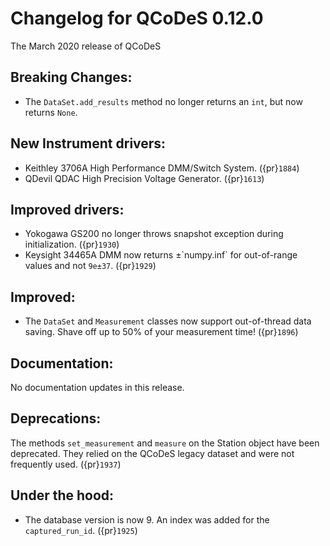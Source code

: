 # Changelog for QCoDeS 0.12.0

The March 2020 release of QCoDeS

## Breaking Changes:

- The `DataSet.add_results` method no longer returns an `int`, but now returns `None`.

## New Instrument drivers:

- Keithley 3706A High Performance DMM/Switch System. ({pr}`1884`)
- QDevil QDAC High Precision Voltage Generator. ({pr}`1613`)

## Improved drivers:

- Yokogawa GS200 no longer throws snapshot exception during initialization. ({pr}`1930`)
- Keysight 34465A DMM now returns ±\`numpy.inf\` for out-of-range values and not `9e±37`. ({pr}`1929`)

## Improved:

- The `DataSet` and `Measurement` classes now support out-of-thread data saving. Shave off up to 50% of your measurement time! ({pr}`1896`)

## Documentation:

No documentation updates in this release.

## Deprecations:

The methods `set_measurement` and `measure` on the Station object have been deprecated.
They relied on the QCoDeS legacy dataset and were not frequently used. ({pr}`1937`)

## Under the hood:

- The database version is now 9. An index was added for the `captured_run_id`. ({pr}`1925`)
